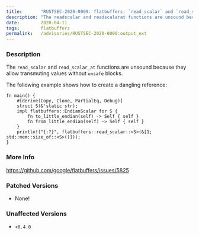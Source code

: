 ```yaml
---
title:       "RUSTSEC-2020-0009: flatbuffers: `read_scalar` and `read_scalar_at` allow transmuting values without `unsafe` blocks"
description: "The readscalar and readscalarat functions are unsound because they allow transmuting values without unsafe blocks. The following example shows how to create a dangling reference  fn main    deriveCopy, Clone, PartialEq, Debug   struct Sstatic str   impl flatbuffersEndianScalar for S      fn tolittleendianself  Self  self      fn fromlittleendianself  Self  self       println, flatbuffersreadscalarS1 stdmemsizeofS"
date:        2020-04-11
tags:        flatbuffers
permalink:   /advisories/RUSTSEC-2020-0009:output_ext
---
```


### Description

The `read_scalar` and `read_scalar_at` functions are unsound
because they allow transmuting values without `unsafe` blocks.

The following example shows how to create a dangling reference:

```
fn main() {
    #[derive(Copy, Clone, PartialEq, Debug)]
    struct S(&'static str);
    impl flatbuffers::EndianScalar for S {
        fn to_little_endian(self) -> Self { self }
        fn from_little_endian(self) -> Self { self }
    }
    println!("{:?}", flatbuffers::read_scalar::<S>(&[1; std::mem::size_of::<S>()]));
}
```

### More Info

<https://github.com/google/flatbuffers/issues/5825>

### Patched Versions

- None!


### Unaffected Versions

- `<0.4.0`
